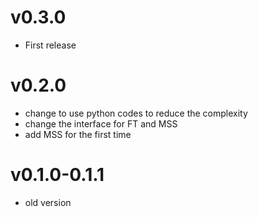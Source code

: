 # v0.3.0

- First release

# v0.2.0

- change to use python codes to reduce the complexity
- change the interface for FT and MSS
- add MSS for the first time

# v0.1.0-0.1.1

- old version
